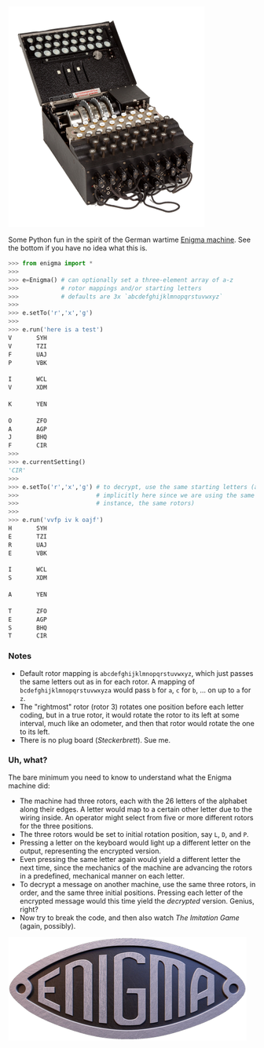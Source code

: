 ![](machine.png)

Some Python fun in the spirit of the German wartime [Enigma machine](https://en.wikipedia.org/wiki/Enigma_machine). See the bottom if you have no idea what this is.

```python
>>> from enigma import *
>>>
>>> e=Enigma() # can optionally set a three-element array of a-z
>>>            # rotor mappings and/or starting letters
>>>            # defaults are 3x `abcdefghijklmnopqrstuvwxyz`
>>>
>>> e.setTo('r','x','g')
>>>
>>> e.run('here is a test')
V       SYH
V       TZI
F       UAJ
P       VBK

I       WCL
V       XDM

K       YEN

O       ZFO
A       AGP
J       BHQ
F       CIR
>>>
>>> e.currentSetting()
'CIR'
>>>
>>> e.setTo('r','x','g') # to decrypt, use the same starting letters (and
>>>                      # implicitly here since we are using the same
>>>                      # instance, the same rotors)
>>>
>>> e.run('vvfp iv k oajf')
H       SYH
E       TZI
R       UAJ
E       VBK

I       WCL
S       XDM

A       YEN

T       ZFO
E       AGP
S       BHQ
T       CIR
```

### Notes

- Default rotor mapping is `abcdefghijklmnopqrstuvwxyz`, which just passes the same letters out as in for each rotor. A mapping of `bcdefghijklmnopqrstuvwxyza` would pass `b` for `a`, `c` for `b`, ... on up to `a` for `z`.
- The "rightmost" rotor (rotor 3) rotates one position before each letter coding, but in a true rotor, it would rotate the rotor to its left at some interval, much like an odometer, and then that rotor would rotate the one to its left.
- There is no plug board (_Steckerbrett_). Sue me.

### Uh, what?

The bare minimum you need to know to understand what the Enigma machine did: 

- The machine had three rotors, each with the 26 letters of the alphabet along their edges. A letter would map to a certain other letter due to the wiring inside. An operator might select from five or more different rotors for the three positions. 
- The three rotors would be set to initial rotation position, say `L`, `D`, and `P`. 
- Pressing a letter on the keyboard would light up a different letter on the output, representing the encrypted version. 
- Even pressing the same letter again would yield a different letter the next time, since the mechanics of the machine are advancing the rotors in a predefined, mechanical manner on each letter. 
- To decrypt a message on another machine, use the same three rotors, in order, and the same three initial positions. Pressing each letter of the encrypted message would this time yield the _decrypted_ version. Genius, right? 
- Now try to break the code, and then also watch _The Imitation Game_ (again, possibly). 

![](enigma.png)